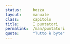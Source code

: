 ```yaml
---
status:     bozza
layout:     manuale
class:      capitolo
title:      I puntatori
permalink:  /man/puntatori
quote:      "Tutto è byte"
---
```

